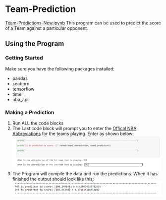# Team-Prediction
[Team-Predictions-New.ipynb](https://github.com/RohanPankaj/NBA-Prediction/blob/dev/Team-Prediction.ipynb)
This program can be used to predict the score of a Team against a particular opponent. 

## Using the Program
### Getting Started 
Make sure you have the following packages installed:
* pandas
* seaborn
* tensorflow
* time
* nba_api

### Making a Prediction

1. Run ALL the code blocks
2. The Last code block will prompt you to enter the [Offical NBA Abbreviations](https://en.wikipedia.org/wiki/Wikipedia:WikiProject_National_Basketball_Association/National_Basketball_Association_team_abbreviations) for the teams playing. Enter as shown below: ![Step 2 Image](https://github.com/RohanPankaj/NBA-Prediction/blob/master/docs/Images/Step%202%20image%20for%20Team-Prediction.ipynb%20documentation.PNG)
3. The Program will compile the data and run the predictions. When it has finished the output should look like this:
![Step 3 Image](https://github.com/RohanPankaj/NBA-Prediction/blob/master/docs/Images/Step%203%20image%20for%20Team-Prediction.ipynb)
